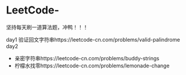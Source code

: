 # LeetCode-
坚持每天刷一道算法题，冲鸭！！！

day1 验证回文字符串https://leetcode-cn.com/problems/valid-palindrome <br>
day2 
- 亲密字符串https://leetcode-cn.com/problems/buddy-strings
- 柠檬水找零https://leetcode-cn.com/problems/lemonade-change

